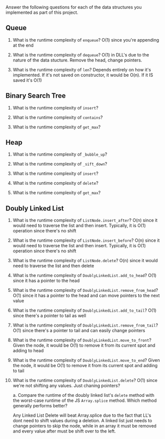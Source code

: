 Answer the following questions for each of the data structures you implemented as part of this project.

## Queue

1. What is the runtime complexity of `enqueue`?
    O(1) since you're appending at the end

2. What is the runtime complexity of `dequeue`?
    O(1) in DLL's due to the nature of the data stucture. Remove the head, change pointers.
3. What is the runtime complexity of `len`?
    Depends entirely on how it's implemented. If it's not saved on constructor, it would be O(n). If it IS saved it's O(1)

## Binary Search Tree

1. What is the runtime complexity of `insert`? 

2. What is the runtime complexity of `contains`?

3. What is the runtime complexity of `get_max`? 

## Heap

1. What is the runtime complexity of `_bubble_up`?

2. What is the runtime complexity of `_sift_down`?

3. What is the runtime complexity of `insert`?

4. What is the runtime complexity of `delete`?

5. What is the runtime complexity of `get_max`?

## Doubly Linked List

1. What is the runtime complexity of `ListNode.insert_after`?
    O(n) since it would need to traverse the list and then insert. Typically, it is O(1) operation since there's no shift
2. What is the runtime complexity of `ListNode.insert_before`?
    O(n) since it would need to traverse the list and then insert. Typically, it is O(1) operation since there's no shift
3. What is the runtime complexity of `ListNode.delete`?
    O(n) since it would need to traverse the list and then delete

4. What is the runtime complexity of `DoublyLinkedList.add_to_head`?
    O(1) since it has a pointer to the head

5. What is the runtime complexity of `DoublyLinkedList.remove_from_head`?
    O(1) since it has a pointer to the head and can move pointers to the next value
6. What is the runtime complexity of `DoublyLinkedList.add_to_tail`?
    O(1) since there's a pointer to tail as well
7. What is the runtime complexity of `DoublyLinkedList.remove_from_tail`?
    O(1) since there's a pointer to tail and can easily change pointers
8. What is the runtime complexity of `DoublyLinkedList.move_to_front`?
    Given the node, it would be O(1) to remove it from its current spot and adding to head
9. What is the runtime complexity of `DoublyLinkedList.move_to_end`?
    Given the node, it would be O(1) to remove it from its current spot and adding to tail
10. What is the runtime complexity of `DoublyLinkedList.delete`?
    O(1) since we're not shifting any values. Just chaning pointers?

    a. Compare the runtime of the doubly linked list's `delete` method with the worst-case runtime of the JS `Array.splice` method. Which method generally performs better?

    Any Linked List Delete will beat Array.splice due to the fact that LL's dont need to shift values during a deletion. A linked list just needs to change pointers to skip the node, while in an array it must be removed and every value after must be shift over to the left. 